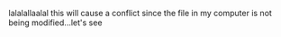 lalalallaalal
this will cause a conflict since the file in my computer is not being modified...let's see
